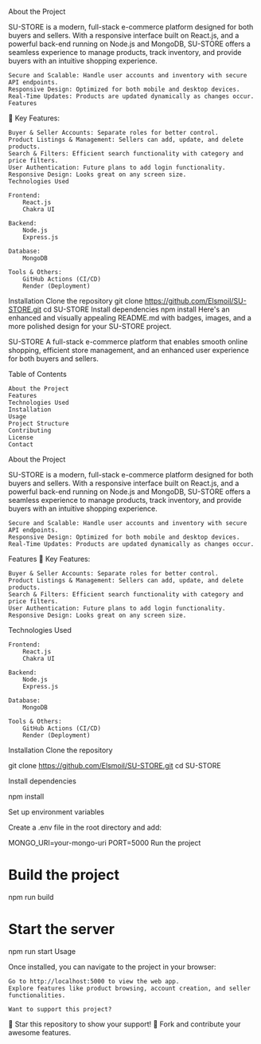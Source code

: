 About the Project

SU-STORE is a modern, full-stack e-commerce platform designed for both buyers and sellers. With a responsive interface built on React.js, and a powerful back-end running on Node.js and MongoDB, SU-STORE offers a seamless experience to manage products, track inventory, and provide buyers with an intuitive shopping experience.

    Secure and Scalable: Handle user accounts and inventory with secure API endpoints.
    Responsive Design: Optimized for both mobile and desktop devices.
    Real-Time Updates: Products are updated dynamically as changes occur.
    Features
🎯 Key Features:

    Buyer & Seller Accounts: Separate roles for better control.
    Product Listings & Management: Sellers can add, update, and delete products.
    Search & Filters: Efficient search functionality with category and price filters.
    User Authentication: Future plans to add login functionality.
    Responsive Design: Looks great on any screen size.
    Technologies Used

    Frontend:
        React.js
        Chakra UI

    Backend:
        Node.js
        Express.js

    Database:
        MongoDB

    Tools & Others:
        GitHub Actions (CI/CD)
        Render (Deployment)
  Installation
Clone the repository
git clone https://github.com/Elsmoil/SU-STORE.git
cd SU-STORE
Install dependencies
npm install
Here's an enhanced and visually appealing README.md with badges, images, and a more polished design for your SU-STORE project.

SU-STORE
A full-stack e-commerce platform that enables smooth online shopping, efficient store management, and an enhanced user experience for both buyers and sellers.



Table of Contents

    About the Project
    Features
    Technologies Used
    Installation
    Usage
    Project Structure
    Contributing
    License
    Contact

About the Project

SU-STORE is a modern, full-stack e-commerce platform designed for both buyers and sellers. With a responsive interface built on React.js, and a powerful back-end running on Node.js and MongoDB, SU-STORE offers a seamless experience to manage products, track inventory, and provide buyers with an intuitive shopping experience.

    Secure and Scalable: Handle user accounts and inventory with secure API endpoints.
    Responsive Design: Optimized for both mobile and desktop devices.
    Real-Time Updates: Products are updated dynamically as changes occur.

Features
🎯 Key Features:

    Buyer & Seller Accounts: Separate roles for better control.
    Product Listings & Management: Sellers can add, update, and delete products.
    Search & Filters: Efficient search functionality with category and price filters.
    User Authentication: Future plans to add login functionality.
    Responsive Design: Looks great on any screen size.

Technologies Used

    Frontend:
        React.js
        Chakra UI

    Backend:
        Node.js
        Express.js

    Database:
        MongoDB

    Tools & Others:
        GitHub Actions (CI/CD)
        Render (Deployment)

Installation
Clone the repository

git clone https://github.com/Elsmoil/SU-STORE.git
cd SU-STORE

Install dependencies

npm install

Set up environment variables

Create a .env file in the root directory and add:

MONGO_URI=your-mongo-uri
PORT=5000
Run the project

# Build the project
npm run build

# Start the server
npm run start
Usage

Once installed, you can navigate to the project in your browser:

    Go to http://localhost:5000 to view the web app.
    Explore features like product browsing, account creation, and seller functionalities.

    Want to support this project?

🌟 Star this repository to show your support!
💬 Fork and contribute your awesome features.
